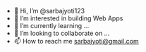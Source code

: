 - 👋 Hi, I’m @sarbajyoti123
- 👀 I’m interested in building Web Apps
- 🌱 I’m currently learning ...
- 💞️ I’m looking to collaborate on ...
- 📫 How to reach me sarbajyoti@gmail.com

<!---
sarbajyoti123/sarbajyoti123 is a ✨ special ✨ repository because its `README.md` (this file) appears on your GitHub profile.
You can click the Preview link to take a look at your changes.
--->
